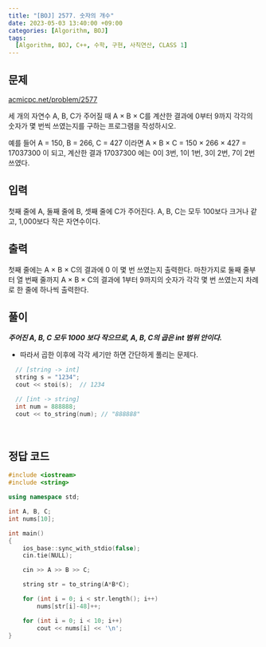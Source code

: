 ```yaml
---
title: "[BOJ] 2577. 숫자의 개수"
date: 2023-05-03 13:40:00 +09:00
categories: [Algorithm, BOJ]
tags:
  [Algorithm, BOJ, C++, 수학, 구현, 사칙연산, CLASS 1]
---
```

## **문제**
[acmicpc.net/problem/2577](https://www.acmicpc.net/problem/2577)
<br>

세 개의 자연수 A, B, C가 주어질 때 A × B × C를 계산한 결과에 0부터 9까지 각각의 숫자가 몇 번씩 쓰였는지를 구하는 프로그램을 작성하시오.

예를 들어 A = 150, B = 266, C = 427 이라면 A × B × C = 150 × 266 × 427 = 17037300 이 되고, 계산한 결과 17037300 에는 0이 3번, 1이 1번, 3이 2번, 7이 2번 쓰였다.
<br>

## **입력**
첫째 줄에 A, 둘째 줄에 B, 셋째 줄에 C가 주어진다. A, B, C는 모두 100보다 크거나 같고, 1,000보다 작은 자연수이다.
<br>

## **출력**
첫째 줄에는 A × B × C의 결과에 0 이 몇 번 쓰였는지 출력한다. 마찬가지로 둘째 줄부터 열 번째 줄까지 A × B × C의 결과에 1부터 9까지의 숫자가 각각 몇 번 쓰였는지 차례로 한 줄에 하나씩 출력한다.
<br>

## **풀이**
***주어진 A, B, C 모두 1000 보다 작으므로, A, B, C의 곱은 int 범위 안이다.***
- 따라서 곱한 이후에 각각 세기만 하면 간단하게 풀리는 문제다.

```c++
  // [string -> int]
  string s = "1234";
  cout << stoi(s);  // 1234

  // [int -> string]
  int num = 888888;
  cout << to_string(num); // "888888"
```
<br>

## **정답 코드**
```c++
#include <iostream>
#include <string>

using namespace std;

int A, B, C;
int nums[10];

int main()
{
    ios_base::sync_with_stdio(false);
    cin.tie(NULL);

    cin >> A >> B >> C;

    string str = to_string(A*B*C);

    for (int i = 0; i < str.length(); i++)
        nums[str[i]-48]++;

    for (int i = 0; i < 10; i++)
        cout << nums[i] << '\n';
}
```
